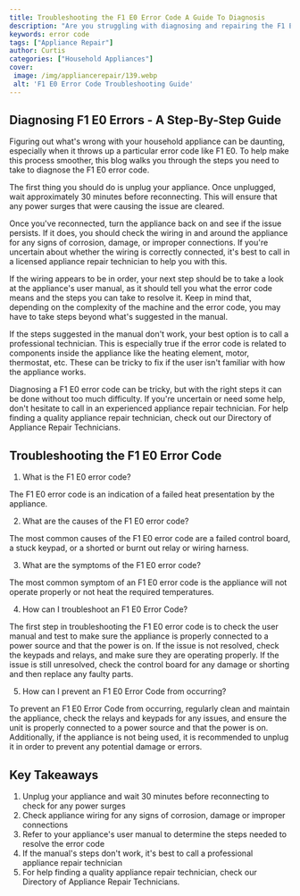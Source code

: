 ```yaml
---
title: Troubleshooting the F1 E0 Error Code A Guide To Diagnosis
description: "Are you struggling with diagnosing and repairing the F1 E0 error code This blog post is your guide to efficient troubleshooting Learn the top tips and tricks for resolving this common error quickly and accurately"
keywords: error code
tags: ["Appliance Repair"]
author: Curtis
categories: ["Household Appliances"]
cover: 
 image: /img/appliancerepair/139.webp
 alt: 'F1 E0 Error Code Troubleshooting Guide'
---
```

## Diagnosing F1 E0 Errors - A Step-By-Step Guide
Figuring out what's wrong with your household appliance can be daunting, especially when it throws up a particular error code like F1 E0. To help make this process smoother, this blog walks you through the steps you need to take to diagnose the F1 E0 error code. 

The first thing you should do is unplug your appliance. Once unplugged, wait approximately 30 minutes before reconnecting. This will ensure that any power surges that were causing the issue are cleared. 

Once you've reconnected, turn the appliance back on and see if the issue persists. If it does, you should check the wiring in and around the appliance for any signs of corrosion, damage, or improper connections. If you're uncertain about whether the wiring is correctly connected, it's best to call in a licensed appliance repair technician to help you with this. 

If the wiring appears to be in order, your next step should be to take a look at the appliance's user manual, as it should tell you what the error code means and the steps you can take to resolve it. Keep in mind that, depending on the complexity of the machine and the error code, you may have to take steps beyond what's suggested in the manual. 

If the steps suggested in the manual don't work, your best option is to call a professional technician. This is especially true if the error code is related to components inside the appliance like the heating element, motor, thermostat, etc. These can be tricky to fix if the user isn't familiar with how the appliance works. 

Diagnosing a F1 E0 error code can be tricky, but with the right steps it can be done without too much difficulty. If you're uncertain or need some help, don't hesitate to call in an experienced appliance repair technician. For help finding a quality appliance repair technician, check out our Directory of Appliance Repair Technicians.

## Troubleshooting the F1 E0 Error Code

1. What is the F1 E0 error code? 
 
The F1 E0 error code is an indication of a failed heat presentation by the appliance.

2. What are the causes of the F1 E0 error code?

The most common causes of the F1 E0 error code are a failed control board, a stuck keypad, or a shorted or burnt out relay or wiring harness. 

3. What are the symptoms of the F1 E0 error code?

The most common symptom of an F1 E0 error code is the appliance will not operate properly or not heat the required temperatures.

4. How can I troubleshoot an F1 E0 Error Code?

The first step in troubleshooting the F1 E0 error code is to check the user manual and test to make sure the appliance is properly connected to a power source and that the power is on. If the issue is not resolved, check the keypads and relays, and make sure they are operating properly. If the issue is still unresolved, check the control board for any damage or shorting and then replace any faulty parts. 

5. How can I prevent an F1 E0 Error Code from occurring?

To prevent an F1 E0 Error Code from occurring, regularly clean and maintain the appliance, check the relays and keypads for any issues, and ensure the unit is properly connected to a power source and that the power is on. Additionally, if the appliance is not being used, it is recommended to unplug it in order to prevent any potential damage or errors.

## Key Takeaways 
1. Unplug your appliance and wait 30 minutes before reconnecting to check for any power surges 
2. Check appliance wiring for any signs of corrosion, damage or improper connections 
3. Refer to your appliance's user manual to determine the steps needed to resolve the error code 
4. If the manual's steps don't work, it's best to call a professional appliance repair technician 
5. For help finding a quality appliance repair technician, check our Directory of Appliance Repair Technicians.
